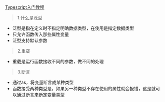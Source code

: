 
[Typescript入门教程](https://ts.xcatliu.com/basics/type-of-object-interfaces)

> 1.什么是泛型

* 泛型是指在定义时不指定明确数据类型，在使用是指定数据类型
* 只允许函数传入那些属性变量
* 泛型支持默认参数

> 2.重载

* 重载是运行函数接收不同的参数，做不同的处理


> 3.断言

* 通过as，将变量断言成某种类型
* 函数接受两种类型是，如果另一种类型不存在使用的属性就会报错，这是就可以通过断言来断定变量类型
